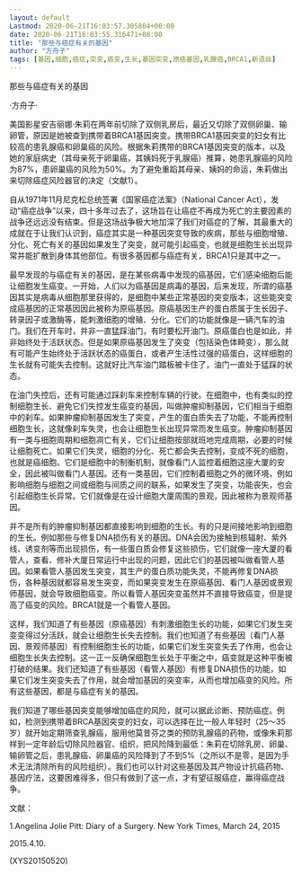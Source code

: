 ```yaml
---
layout: default
Lastmod: 2020-06-21T16:03:57.305804+00:00
date: 2020-06-21T16:03:55.316471+00:00
title: "那些与癌症有关的基因"
author: "方舟子"
tags: [基因,细胞,癌症,突变,癌变,生长,基因突变,原癌基因,乳腺癌,BRCA1,新语丝]
---
```


那些与癌症有关的基因

·方舟子·

美国影星安吉丽娜·朱莉在两年前切除了双侧乳房后，最近又切除了双侧卵巢、输卵管，原因是她被查到携带着BRCA1基因突变。携带BRCA1基因突变的妇女有比较高的患乳腺癌和卵巢癌的风险。根据朱莉携带的BRCA1基因突变的版本，以及她的家庭病史（其母亲死于卵巢癌，其姨妈死于乳腺癌）推算，她患乳腺癌的风险为87%，患卵巢癌的风险为50%。为了避免重蹈其母亲、姨妈的命运，朱莉做出来切除癌症风险器官的决定（文献1）。

自从1971年11月尼克松总统签署《国家癌症法案》（National Cancer Act），发动“癌症战争”以来，四十多年过去了，这场旨在让癌症不再成为死亡的主要因素的战争还远远没有结束。但是这场战争极大地加深了我们对癌症的了解，其最重大的成就在于让我们认识到，癌症其实是一种基因突变导致的疾病，那些与细胞增殖、分化、死亡有关的基因如果发生了突变，就可能引起癌变，也就是细胞生长出现异常并能扩散到身体其他部位。有很多基因都与癌症有关，BRCA1只是其中之一。

最早发现的与癌症有关的基因，是在某些病毒中发现的癌基因，它们感染细胞后能让细胞发生癌变。一开始，人们以为癌基因是病毒的基因，后来发现，所谓的癌基因其实是病毒从细胞那里获得的，是细胞中某些正常基因的突变版本，这些能突变成癌基因的正常基因因此被称为原癌基因。原癌基因生产的蛋白质属于生长因子、转录因子或激酶等，能刺激细胞的增殖、分化。它们的功能就像是一辆汽车的油门。我们在开车时，并非一直猛踩油门，有时要松开油门。原癌蛋白也是如此，并非始终处于活跃状态。但是如果原癌基因发生了突变（包括染色体畸变），那么就有可能产生始终处于活跃状态的癌蛋白，或者产生活性过强的癌蛋白，这样细胞的生长就有可能失去控制。这就好比汽车油门踏板被卡住了，油门一直处于猛踩的状态。

在油门失控后，还有可能通过踩刹车来控制车辆的行驶。在细胞中，也有类似的控制细胞生长、避免它们失控发生癌变的基因，叫做肿瘤抑制基因，它们相当于细胞中的刹车。如果肿瘤抑制基因发生了突变，产生的蛋白质失去了功能，不能再控制细胞生长，这就像刹车失灵，也会让细胞生长出现异常而发生癌变。肿瘤抑制基因有一类与细胞周期和细胞凋亡有关，它们让细胞按部就班地完成周期，必要的时候让细胞死亡。如果它们失灵，细胞的分化、死亡都会失去控制，变成不死的细胞，也就是癌细胞。它们是细胞中的制衡机制，就像看门人监控着细胞这座大厦的安全，因此被叫做看门人基因。还有一类基因，它们控制着细胞之外的微环境，例如影响细胞与细胞之间或细胞与间质之间的联系，如果发生了突变，功能丧失，也会引起细胞生长异常。它们就像是在设计细胞大厦周围的景观，因此被称为景观师基因。

并不是所有的肿瘤抑制基因都直接影响到细胞的生长。有的只是间接地影响到细胞的生长。例如那些与修复DNA损伤有关的基因。DNA会因为接触到核辐射、紫外线、诱变剂等而出现损伤，有一些蛋白质会修复这些损伤，它们就像一座大厦的看管人，查看、修补大厦日常运行中出现的问题，因此它们的基因被叫做看管人基因。如果看管人基因发生突变，其生产的蛋白质功能失灵，不能再修复DNA损伤，各种基因就都容易发生突变，而如果突变发生在原癌基因、看门人基因或景观师基因，就会导致细胞癌变。所以看管人基因突变虽然并不直接导致癌变，但是提高了癌变的风险。BRCA1就是一个看管人基因。

这样，我们知道了有些基因（原癌基因）有刺激细胞生长的功能，如果它们发生突变变得过分活跃，就会让细胞生长失去控制。我们也知道了有些基因（看门人基因、景观师基因）有控制细胞生长的功能，如果它们发生突变失去了作用，也会让细胞生长失去控制。这一正一反确保细胞生长处于平衡之中，癌变就是这种平衡被打破的结果。我们还知道了有些基因（看管人基因）有修复DNA损伤的功能，如果它们发生突变失去了作用，就会增加基因的突变率，从而也增加癌变的风险。所有这些基因，都是与癌症有关的基因。

我们知道了哪些基因突变能够增加癌症的风险，就可以据此诊断、预防癌症。例如，检测到携带着BRCA基因突变的妇女，可以选择在比一般人年轻时（25～35岁）就开始定期筛查乳腺癌，服用他莫昔芬之类的预防乳腺癌的药物，或像朱莉那样到一定年龄后切除风险器官、组织，把风险降到最低：朱莉在切除乳房、卵巢、输卵管之后，患乳腺癌、卵巢癌的风险降到了不到5%（之所以不是零，是因为手术无法清除所有的风险组织）。我们也可以针对这些基因及其产物设计抗癌药物、基因疗法，这要困难得多，但只有做到了这一点，才有望征服癌症，赢得癌症战争。

文献：

1.Angelina Jolie Pitt: Diary of a Surgery. New York Times, March 24, 2015

2015.4.10.

(XYS20150520)

